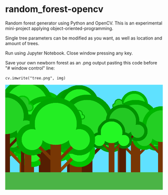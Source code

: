 # random_forest-opencv
Random forest generator using Python and OpenCV.
This is an experimental mini-project applying object-oriented-programming.

Single tree parameters can be modified as you want, as well as location and amount of trees.

Run using Jupyter Notebook.
Close window pressing any key.

Save your own newborn forest as an .png output pasting this code before "# window control" line:

`cv.imwrite("tree.png", img)`

![Random forest example](/forest.png)

